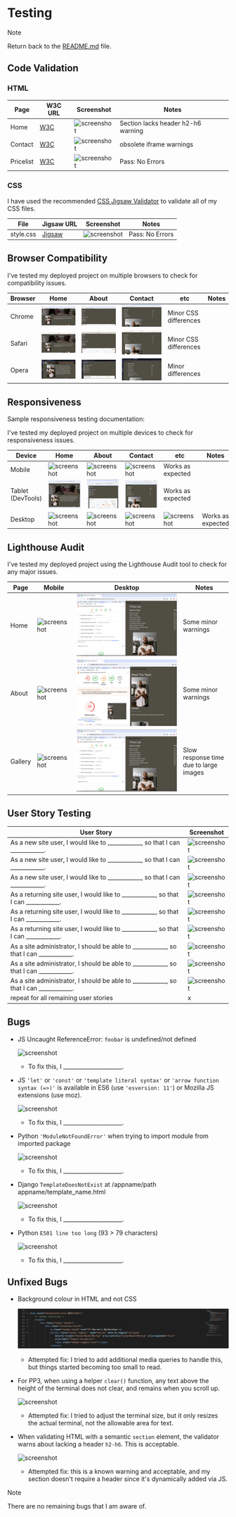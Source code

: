 # Testing

> [!NOTE]  
> Return back to the [README.md](README.md) file.


## Code Validation

### HTML

| Page | W3C URL | Screenshot | Notes |
| --- | --- | --- | --- |
| Home | [W3C](https://validator.w3.org/nu/?doc=https%3A%2F%2FRJM8989.github.io%2FWDA-project-one%2Findex.html) | ![screenshot](documentation/validation/html-validation-home.png) | Section lacks header h2-h6 warning |
| Contact | [W3C](https://validator.w3.org/nu/?doc=https%3A%2F%2FRJM8989.github.io%2FWDA-project-one%2Fcontact.html) | ![screenshot](documentation/validation/html-validation-contact.png) | obsolete iframe warnings |
| Pricelist | [W3C](https://validator.w3.org/nu/?doc=https%3A%2F%2FRJM8989.github.io%2FWDA-project-one%2Fpricelist.html) | ![screenshot](documentation/validation/html-validation-quiz.png) | Pass: No Errors |


### CSS

I have used the recommended [CSS Jigsaw Validator](https://jigsaw.w3.org/css-validator) to validate all of my CSS files.


| File | Jigsaw URL | Screenshot | Notes |
| --- | --- | --- | --- |
| style.css | [Jigsaw](https://jigsaw.w3.org/css-validator/validator?uri=https%3A%2F%2FRJM8989.github.io%2FWDA-project-one) | ![screenshot](documentation/validation/css-validation-style.png) | Pass: No Errors |


## Browser Compatibility


I've tested my deployed project on multiple browsers to check for compatibility issues.

| Browser | Home | About | Contact | etc | Notes |
| --- | --- | --- | --- | --- | --- |
| Chrome | ![screenshot](assets/Documentation/chrome-home.png) | ![screenshot](assets/Documentation/chrome-contact.png) | ![screenshot](assets/Documentation/chrome-pricelist.png) | Minor CSS differences |
| Safari | ![screenshot](assets/Documentation/safari-home.png) | ![screenshot](assets/Documentation/safari-contact.png) | ![screenshot](assets/Documentation/safari-pricelist.png) | Minor CSS differences |
| Opera | ![screenshot](assets/Documentation/opera-home.png) | ![screenshot](assets/Documentation/opera-contact.png) | ![screenshot](assets/Documentation/opera-pricelist.png) | Minor differences |


## Responsiveness

Sample responsiveness testing documentation:


I've tested my deployed project on multiple devices to check for responsiveness issues.

| Device | Home | About | Contact | etc | Notes |
| --- | --- | --- | --- | --- | --- |
| Mobile | ![screenshot](documentation/responsiveness/responsive-mobile-home.png) | ![screenshot](documentation/responsiveness/responsive-mobile-about.png) | ![screenshot](documentation/responsiveness/responsive-mobile-contact.png) | Works as expected |
| Tablet (DevTools) | ![screenshot](assets/Documentation/Responsiveness/responsive-tablet-home.png) | ![screenshot](assets/Documentation/Responsiveness/responsive-tablet-contact.png) | ![screenshot](assets/Documentation/Responsiveness/responsive-tablet-pricelist.png) | Works as expected |
| Desktop | ![screenshot](documentation/responsiveness/responsive-desktop-home.png) | ![screenshot](documentation/responsiveness/responsive-desktop-about.png) | ![screenshot](documentation/responsiveness/responsive-desktop-contact.png) | ![screenshot](documentation/responsiveness/responsive-desktop-etc.png) | Works as expected |


## Lighthouse Audit


I've tested my deployed project using the Lighthouse Audit tool to check for any major issues.

| Page | Mobile | Desktop | Notes |
| --- | --- | --- | --- |
| Home | ![screenshot](documentation/lighthouse/lighthouse-home-mobile.png) | ![screenshot](assets/Documentation/Lighthouse/lighthouse-home-pricelist.png) | Some minor warnings |
| About | ![screenshot](documentation/lighthouse/lighthouse-about-mobile.png) | ![screenshot](assets/Documentation/Lighthouse/lighthouse-contact-desktop.png) | Some minor warnings |
| Gallery | ![screenshot](documentation/lighthouse/lighthouse-gallery-mobile.png) | ![screenshot](assets/Documentation/Lighthouse/lighthouse-home-pricelist.png) | Slow response time due to large images |


## User Story Testing


| User Story | Screenshot |
| --- | --- |
| As a new site user, I would like to ____________, so that I can ____________. | ![screenshot](documentation/features/feature01.png) |
| As a new site user, I would like to ____________, so that I can ____________. | ![screenshot](documentation/features/feature02.png) |
| As a new site user, I would like to ____________, so that I can ____________. | ![screenshot](documentation/features/feature03.png) |
| As a returning site user, I would like to ____________, so that I can ____________. | ![screenshot](documentation/features/feature04.png) |
| As a returning site user, I would like to ____________, so that I can ____________. | ![screenshot](documentation/features/feature05.png) |
| As a returning site user, I would like to ____________, so that I can ____________. | ![screenshot](documentation/features/feature06.png) |
| As a site administrator, I should be able to ____________, so that I can ____________. | ![screenshot](documentation/features/feature07.png) |
| As a site administrator, I should be able to ____________, so that I can ____________. | ![screenshot](documentation/features/feature08.png) |
| As a site administrator, I should be able to ____________, so that I can ____________. | ![screenshot](documentation/features/feature09.png) |
| repeat for all remaining user stories | x |

## Bugs


- JS Uncaught ReferenceError: `foobar` is undefined/not defined

    ![screenshot](documentation/bugs/bug01.png)

    - To fix this, I _____________________.

- JS `'let'` or `'const'` or `'template literal syntax'` or `'arrow function syntax (=>)'` is available in ES6 (use `'esversion: 11'`) or Mozilla JS extensions (use moz).

    ![screenshot](documentation/bugs/bug02.png)

    - To fix this, I _____________________.

- Python `'ModuleNotFoundError'` when trying to import module from imported package

    ![screenshot](documentation/bugs/bug03.png)

    - To fix this, I _____________________.

- Django `TemplateDoesNotExist` at /appname/path appname/template_name.html

    ![screenshot](documentation/bugs/bug04.png)

    - To fix this, I _____________________.

- Python `E501 line too long` (93 > 79 characters)

    ![screenshot](documentation/bugs/bug04.png)

    - To fix this, I _____________________.

## Unfixed Bugs

- Background colour in HTML and not CSS

    ![screenshot](assets/Documentation/unfixed-bug01.png)

    - Attempted fix: I tried to add additional media queries to handle this, but things started becoming too small to read.

- For PP3, when using a helper `clear()` function, any text above the height of the terminal does not clear, and remains when you scroll up.

    ![screenshot](documentation/bugs/unfixed-bug02.png)

    - Attempted fix: I tried to adjust the terminal size, but it only resizes the actual terminal, not the allowable area for text.

- When validating HTML with a semantic `section` element, the validator warns about lacking a header `h2-h6`. This is acceptable.

    ![screenshot](documentation/bugs/unfixed-bug03.png)

    - Attempted fix: this is a known warning and acceptable, and my section doesn't require a header since it's dynamically added via JS.


> [!NOTE]  
> There are no remaining bugs that I am aware of.
